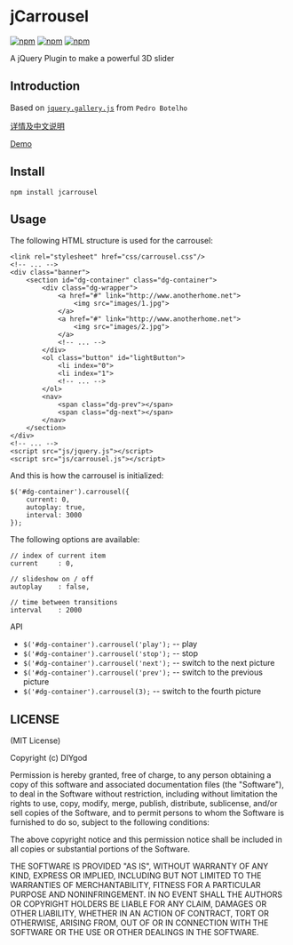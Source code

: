 # jCarrousel

[![npm](https://img.shields.io/npm/v/jcarrousel.svg?style=flat-square)](https://www.npmjs.com/package/jcarrousel)
[![npm](https://img.shields.io/npm/l/jcarrousel.svg?style=flat-square)](https://www.npmjs.com/package/jcarrousel)
[![npm](https://img.shields.io/npm/dt/jcarrousel.svg?style=flat-square)](https://www.npmjs.com/package/jcarrousel)

A jQuery Plugin to make a powerful 3D slider

## Introduction

Based on [`jquery.gallery.js`](http://tympanus.net/codrops/2012/02/06/3d-gallery-with-css3-and-jquery/) from `Pedro Botelho`

[详情及中文说明](http://www.anotherhome.net/2063)

[Demo](http://www.anotherhome.net/file/jCarrousel)

## Install
```
npm install jcarrousel
```

## Usage

The following HTML structure is used for the carrousel:


```
<link rel="stylesheet" href="css/carrousel.css"/>
<!-- ... -->
<div class="banner">
    <section id="dg-container" class="dg-container">
        <div class="dg-wrapper">
            <a href="#" link="http://www.anotherhome.net">
                <img src="images/1.jpg">
            </a>
            <a href="#" link="http://www.anotherhome.net">
                <img src="images/2.jpg">
            </a>
            <!-- ... -->
        </div>
        <ol class="button" id="lightButton">
            <li index="0">
            <li index="1">
            <!-- ... -->
        </ol>
        <nav>
            <span class="dg-prev"></span>
            <span class="dg-next"></span>
        </nav>
    </section>
</div>
<!-- ... -->
<script src="js/jquery.js"></script>
<script src="js/carrousel.js"></script>
```

And this is how the carrousel is initialized:

```
$('#dg-container').carrousel({
    current: 0,
    autoplay: true,
    interval: 3000
});
```

The following options are available:

```
// index of current item
current     : 0,

// slideshow on / off
autoplay    : false,

// time between transitions
interval    : 2000
```

API

+ `$('#dg-container').carrousel('play');` -- play
+ `$('#dg-container').carrousel('stop');` -- stop
+ `$('#dg-container').carrousel('next');` -- switch to the next picture
+ `$('#dg-container').carrousel('prev');` -- switch to the previous picture
+ `$('#dg-container').carrousel(3);`      -- switch to the fourth picture

## LICENSE

(MIT License)

Copyright (c) DIYgod

Permission is hereby granted, free of charge, to any person obtaining a copy of this software and associated documentation files (the "Software"), to deal in the Software without restriction, including without limitation the rights to use, copy, modify, merge, publish, distribute, sublicense, and/or sell copies of the Software, and to permit persons to whom the Software is furnished to do so, subject to the following conditions:

The above copyright notice and this permission notice shall be included in all copies or substantial portions of the Software.

THE SOFTWARE IS PROVIDED "AS IS", WITHOUT WARRANTY OF ANY KIND, EXPRESS OR IMPLIED, INCLUDING BUT NOT LIMITED TO THE WARRANTIES OF MERCHANTABILITY, FITNESS FOR A PARTICULAR PURPOSE AND NONINFRINGEMENT. IN NO EVENT SHALL THE AUTHORS OR COPYRIGHT HOLDERS BE LIABLE FOR ANY CLAIM, DAMAGES OR OTHER LIABILITY, WHETHER IN AN ACTION OF CONTRACT, TORT OR OTHERWISE, ARISING FROM, OUT OF OR IN CONNECTION WITH THE SOFTWARE OR THE USE OR OTHER DEALINGS IN THE SOFTWARE.